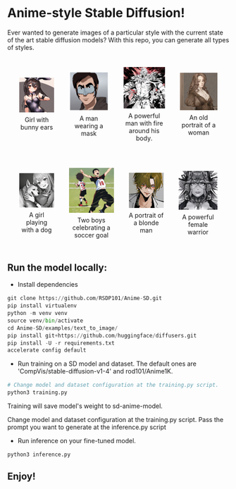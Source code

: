 # Anime-style Stable Diffusion!

Ever wanted to generate images of a particular style with the current state of the art stable diffusion models? With this repo, you can generate all types of styles.



<table style="width: 100%; border-collapse: separate; border-spacing: 20px;">
  <tr>
    <td style="text-align: center;">
      <img src="assets/bunny_ears.png" width="300" alt="Image 1"/>
      <br/>
      <span style="display: block; margin-top: 5px;">Girl with bunny ears</span>
    </td>
    <td style="text-align: center;">
      <img src="assets/img1-anime.png" width="300" alt="Image 2"/>
      <br/>
      <span style="display: block; margin-top: 5px;">A man wearing a mask</span>
    </td>
    <td style="text-align: center;">
      <img src="assets/master_of_fire.png" width="300" alt="Image 2"/>
      <br/>
      <span style="display: block; margin-top: 5px;">A powerful man with fire around his body.</span>
    </td>
    <td style="text-align: center;">
      <img src="assets/portrait.png" width="300" alt="Image 2"/>
      <br/>
      <span style="display: block; margin-top: 5px;">An old portrait of a woman</span>
    </td>
<table style="width: 100%; border-collapse: separate; border-spacing: 20px;">
  <tr>
    <td style="text-align: center;">
      <img src="assets/dog_girl.png" width="300" alt="Image 1"/>
      <br/>
      <span style="display: block; margin-top: 5px;">A girl playing with a dog</span>
    </td>
    <td style="text-align: center;">
      <img src="assets/celebrate_goal.png" width="300" alt="Image 1"/>
      <br/>
      <span style="display: block; margin-top: 5px;">Two boys celebrating a soccer goal</span>
    </td>
    <td style="text-align: center;">
      <img src="assets/output.png" width="300" alt="Image 2"/>
      <br/>
      <span style="display: block; margin-top: 5px;">A portrait of a blonde man</span>
    </td>
    <td style="text-align: center;">
      <img src="assets/warrior.png" width="300" alt="Image 2"/>
      <br/>
      <span style="display: block; margin-top: 5px;">A powerful female warrior</span>
    </td>

  </tr>
</table>

  </tr>
</table>



## Run the model locally:

* Install dependencies
```python
git clone https://github.com/RSDP101/Anime-SD.git
pip install virtualenv
python -m venv venv
source venv/bin/activate
cd Anime-SD/examples/text_to_image/
pip install git+https://github.com/huggingface/diffusers.git
pip install -U -r requirements.txt
accelerate config default
```

* Run training on a SD model and dataset. The default ones are 'CompVis/stable-diffusion-v1-4' and rod101/Anime1K.
```python
# Change model and dataset configuration at the training.py script.
python3 training.py
```

Training will save model's weight to sd-anime-model.

Change model and dataset configuration at the training.py script.
Pass the prompt you want to generate at the inference.py script

* Run inference on your fine-tuned model.
```python
python3 inference.py
```

## Enjoy!
